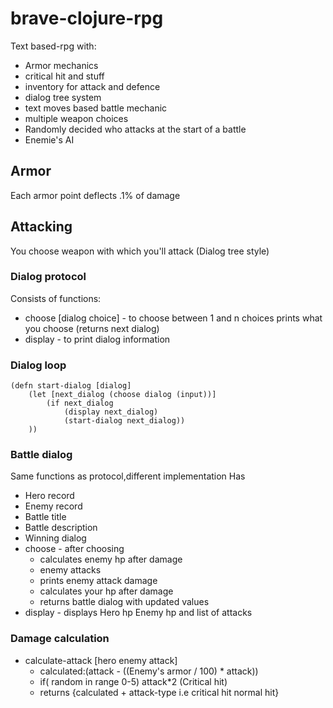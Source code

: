 # brave-clojure-rpg

Text based-rpg with:
- Armor mechanics
- critical hit and stuff
- inventory for attack and defence
- dialog tree system
- text moves based battle mechanic
- multiple weapon choices
- Randomly decided who attacks at the start of a battle
- Enemie's AI

## Armor
Each armor point deflects .1% of damage
## Attacking
You choose weapon with which you'll attack (Dialog tree style)

### Dialog protocol
Consists of functions:
- choose [dialog choice] - to choose between 1 and n choices prints what you choose (returns next dialog)
- display - to print dialog information

### Dialog loop
    (defn start-dialog [dialog]
        (let [next_dialog (choose dialog (input))]
            (if next_dialog
                (display next_dialog)
                (start-dialog next_dialog))
        ))

### Battle dialog
Same functions as protocol,different implementation
Has
- Hero record
- Enemy record
- Battle title
- Battle description
- Winning dialog
- choose - after choosing
    - calculates enemy hp after damage
    - enemy attacks
    - prints enemy attack damage
    - calculates your hp after damage
    - returns battle dialog with updated values
- display - displays Hero hp Enemy hp and list of attacks

### Damage calculation
- calculate-attack [hero enemy attack]
    - calculated:(attack - ((Enemy's armor / 100) * attack))
    - if( random in range 0-5) attack*2 (Critical hit)
    - returns {calculated + attack-type i.e critical hit normal hit}
